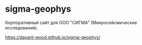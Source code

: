 # sigma-geophys
Корпоративный сайт для ООО "СИГМА" (Микросейсмические исследования).

https://dayant-wood.github.io/sigma-geophys/
